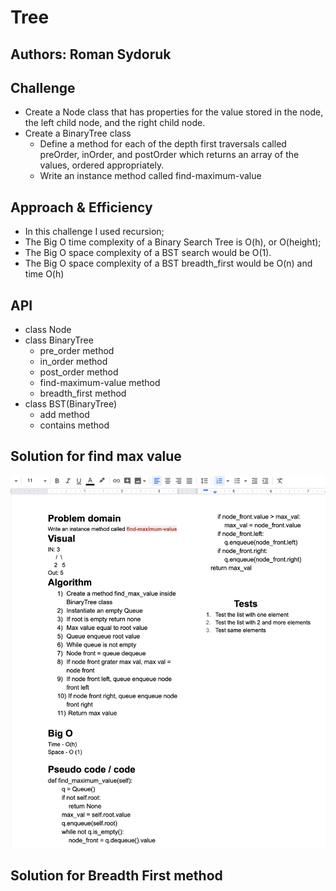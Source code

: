 # Tree

## Authors: Roman Sydoruk

## Challenge
- Create a Node class that has properties for the value stored in the node, the left child node, and the right child node.
- Create a BinaryTree class
    - Define a method for each of the depth first traversals called preOrder, inOrder, and postOrder which returns an array of the values, ordered appropriately.
    - Write an instance method called find-maximum-value
## Approach & Efficiency
* In this challenge I used recursion;
* The Big O time complexity of a Binary Search Tree is O(h), or O(height);
* The Big O space complexity of a BST search would be O(1).
* The Big O space complexity of a BST breadth_first would be O(n) and time O(h)


## API 
* class Node
* class BinaryTree
    - pre_order method
    - in_order method
    - post_order method
    - find-maximum-value method
    - breadth_first method
* class BST(BinaryTree)
    - add method
    - contains method
    
## Solution for find max value
<img src="https://github.com/sydoruk89/python-data-structures-and-algorithms/blob/master/assets/bt_max_val.png">

## Solution for Breadth First method

